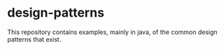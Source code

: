 # design-patterns
This repository contains examples, mainly in java,  of the common design patterns that exist.
